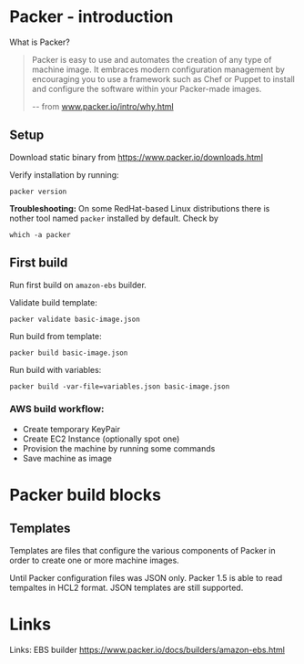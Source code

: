 
# Packer - introduction

What is Packer?

> Packer is easy to use and automates the creation of any type of machine image. It embraces modern configuration management by encouraging you to use a framework such as Chef or Puppet to install and configure the software within your Packer-made images.
>
>    -- from www.packer.io/intro/why.html

 
## Setup 

Download static binary from https://www.packer.io/downloads.html

Verify installation by running:

    packer version
    
    
**Troubleshooting:**  On some RedHat-based Linux distributions there is
nother tool named `packer` installed by default. Check by
 
    which -a packer

## First build 

Run first build on `amazon-ebs` builder.
 

Validate build template:

    packer validate basic-image.json
       
Run build from template:

    packer build basic-image.json
    
Run build with variables:

    packer build -var-file=variables.json basic-image.json

### AWS build workflow:

* Create temporary KeyPair
* Create EC2 Instance (optionally spot one)
* Provision the machine by running some commands
* Save machine as image


# Packer build blocks

## Templates

Templates are files that configure the various components of Packer in
order to create one or more machine images.

Until Packer configuration files was JSON only. Packer 1.5 is able
to read tempaltes in HCL2 format. JSON templates are still supported.
 

# Links

Links: EBS builder https://www.packer.io/docs/builders/amazon-ebs.html

